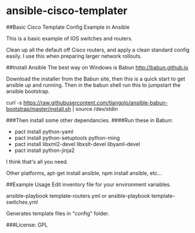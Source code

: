 # ansible-cisco-templater
##Basic Cisco Template Config Example in Ansible

This is a basic example of IOS switches and routers.

Clean up all the default off Cisco routers, and apply a clean standard config easily. I use this when preparing larger network rollouts.

##Install Ansible
The best way on Windows is Babun
http://babun.github.io

Download the installer from the Babun site, then this is a quick start to get ansible up and running.
Then in the babun shell run this to jumpstart the ansible bootstrap.

curl -s https://raw.githubusercontent.com/tiangolo/ansible-babun-bootstrap/master/install.sh | source /dev/stdin

###Then install some other dependancies.
####Run these in Babun:
* pact install python-yaml
* pact install python-setuptools python-ming
* pact install libxml2-devel libxslt-devel libyaml-devel
* pact install python-jinja2

I think that's all you need.

Other platforms, apt-get install ansible, npm install ansible, etc...

##Example Usage
Edit inventory file for your environment variables.

  ansible-playbook template-routers.yml
or
  ansible-playbook template-switches.yml

Generates template files in "config" folder.

###License: GPL

